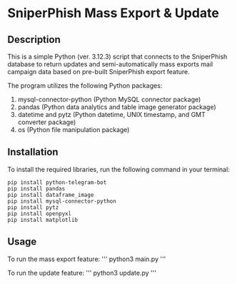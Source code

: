 # SniperPhish Mass Export & Update

## Description
This is a simple Python (ver. 3.12.3) script that connects to the SniperPhish database to return updates and semi-automatically mass exports mail campaign data based on pre-built SniperPhish export feature.

The program utilizes the following Python packages:
1. mysql-connector-python (Python MySQL connector package)
2. pandas (Python data analytics and table image generator package)
3. datetime and pytz (Python datetime, UNIX timestamp, and GMT converter package)
4. os (Python file manipulation package)

## Installation
To install the required libraries, run the following command in your terminal:
```
pip install python-telegram-bot
pip install pandas
pip install dataframe_image
pip install mysql-connector-python
pip install pytz
pip install openpyxl
pip install matplotlib
```
## Usage
To run the mass export feature:
'''
python3 main.py
'''

To run the update feature:
'''
python3 update.py
'''